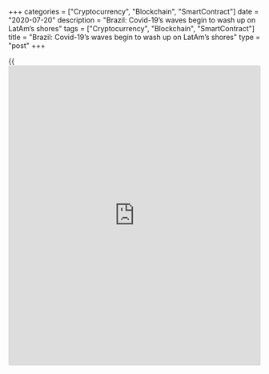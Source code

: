 +++
categories = ["Cryptocurrency", "Blockchain", "SmartContract"]
date = "2020-07-20"
description = "Brazil: Covid-19’s waves begin to wash up on LatAm’s shores"
tags = ["Cryptocurrency", "Blockchain", "SmartContract"]
title = "Brazil: Covid-19’s waves begin to wash up on LatAm’s shores"
type = "post"
+++

{{<iframe id="large-banner" src="https://www.bounty.group/#slide=28.0" width="100%" height="600" scrolling="no" style="border: 0px solid rgb(216, 221, 230); border-radius: 3px;">}}

![Brazil-mask-coronavirus-mannequin-780.jpg][1]

  

Brazil is on the other side of the world from [China, the epicentre of
the coronavirus][2], but it has become one of the countries most
directly impacted by the disease – which is a huge headache for the
Central Bank of Brazil (BCB) and finance ministry.

The [Brazilian real has been accelerating its depreciation trend][3] in
recent days – on Wednesday the dollar closed at $4.58, a fall of 1.5% in
the day’s session, and by Thursday the real had fallen 13.9% in 2020.

The fresh falls came despite the BCB’s announcement it would conduct a
fresh intervention in the FX market, selling swaps valued at $1 billion.

The problem for Roberto Campos Neto, BCB president, is that the market
is pricing in fresh cuts to Selic, the bank’s base rate, after the
decision by the US Fed to cut its base rate by 50 basis points.

The downward pressure on [interest rates caused globally by the Covid-19
virus][4] also fed into disappointing GDP data that preceded the crisis:
on Wednesday, Brazil’s 2019 4Q GDP confirmed that last year the economy
grew at just 1.1%, lower than the 1.3% registered in 2018.

That the poor growth result preceded the impact of Covid-19 led to a
slew of downward revisions to economists’ forecasts for 2020 GDP and
expectations of fresh rounds of monetary stimulus.

### China slowdown

Brazil is likely to feel a large negative impact from the slowdown in
China, given that 27.6% of its exports go to that single market – IMF
data for the first two quarters of 2019 – and more broadly is exposed to
the falling commodity prices caused by the crisis.

There will also likely be a material negative supply shock, as
components imported from China into the Brazilian manufacturing process
stop arriving at Brazilian ports.

On Tuesday, the BCB issued a communication to the market saying: “In
light of the recent events, the economic impact of the global slowdown
on the [Brazilian economy][5] tends to dominate an eventual
deterioration of prices of financial asset prices.”

  

> We are of the view that [Latin American] regional central banks will
also lean to additional easing  
>

>

>  - Alberto Ramos, Goldman Sachs

  

In a client report, Citi pointed out that that sentence modifies the BCB
monetary [policy](https://www.fintechee.com/policy/) committee’s (Copom) assessment about the impacts of the
Covid-19 outbreak on the monetary [policy](https://www.fintechee.com/policy/) balance of risks,
“strengthening significantly the likelihood of [new Selic rate cut on
March 18][6]”.

This statement fed into the deteriorating market sentiment about
Brazilian growth in 2020. For example, on Wednesday, Capital Economics
lowered its 2020 GDP forecast to 1.3% (from 1.5%).

As well as complicating the challenge to the central bank, the negative
impact of the Covid-19 – which should start to be felt in Brazilian
economic activity data in the coming months – raises the political
stakes for Paulo Guedes, minister of finance, who was recently tasked by
the country’s president Jair Bolsonaro to ensure this year’s growth was
at least 2.0%.

[Goldman Sachs][7] was just one of the investment banks that [reacted to
recent events by cutting its forecast for Selic][8] at the end of 2020
to 3.75% from 4.25%.

Such projections are adding to the weakness of the real as it further
reduces both the attractiveness of the country for fixed income inflows
and the likely volume of Brazilian companies raising debt abroad to
finance local operations, as local debt becomes ever cheaper.

### FX valuations

Given these fundamentals – Brazil’s current-account deficit has also
been widening in recent months – the role of economic growth becomes an
even more [central driver of FX valuations][3] and the growing downward
expectations complicate the BCB’s [policy](https://www.fintechee.com/policy/) challenge even further.

According to Alberto Ramos, Latin America economist at Goldman Sachs,
the rising risk aversion and risk premia that is leading to the
depreciation in the real could be accentuated if the central bank cuts
interest rates and is bad for [investor](https://www.fintechee.com/tutorial-for-forex-trading/investor-mode/)s seeking carry.

“This could limit the [policy](https://www.fintechee.com/policy/) room for easing,” he says. “However, given
that the nature and the severity of the shock to real activity, and the
fact that, absent rate cuts, relative monetary conditions would be
tightened against the US Fed, most of the G10 and many other large EMs,
we are of the view that [Latin American] regional central banks will
also lean to additional easing.”

Ramos says that if pushed down the path of further interest-rate cuts,
he expects central banks in Latin America will try to limit depreciation
by intervening in the currency markets.

However, the experience of Brazil – where markets seem to have shrugged
off growing intervention as ineffective – shows that fighting such
pressures may be futile and expensive.

While the hit to the Brazilian economy is the highest profile in the
region – due to the headlines created by the sliding real – other
economies are also vulnerable to a prolonged cessation in demand from
China.

Chile sends 30% of its exports – mostly iron ore – to China, while Peru
(29.5%) and Uruguay (24%) also have large direct exposures to the
world’s second-largest economy.

Goldman Sachs has revised across the board: in Brazil its 2020 GDP
forecast is now 1.5% (from 2.2%), Peru is now 2.8% (from 3.3%), Colombia
is 3.0% (from 3.4%) and Mexico is now forecast to grow at 0.6% (from
1.0%).

  

   1. /v-a639b4552b5ade2b7eca3ea5a5fa0f6a/Media/images/euromoney/reuters-10/Brazil-mask-coronavirus-mannequin-780.jpg
   2. www.euromoney.com/article/b1kl4kc07s51cv/coronavirus-is-cost-and-opportunity-for-asias-banks
   3. www.euromoney.com/article/b1j3knlmj58j1d/brazils-new-fx-low-is-not-the-financial-record-to-watch
   4. www.euromoney.com/article/b1klyqsykl0d0m/when-will-coronavirus-covid19-trigger-the-world-bank39s-pandemic-bond
   5. www.euromoney.com/the-big-stories/trending/brazil
   6. www.euromoney.com/article/b1jf8qz51ltqqp/brazilian-banking-caution-unprecedented-forces-at-work
   7. www.euromoney.com/article/b12kqln2g0r9ln/goldman-sachs-special-focus
   8. www.euromoney.com/article/b1klybw4rb2zrj/world-bank-commits-$12-billion-to-fight-coronavirus-covid-19